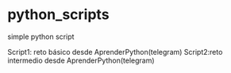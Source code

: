# python_scripts
simple python script

Script1: reto básico desde AprenderPython(telegram)
Script2:reto intermedio desde AprenderPython(telegram)
